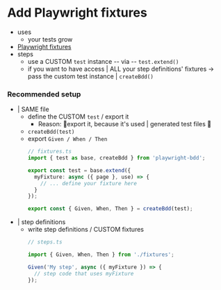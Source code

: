 # Add Playwright fixtures

* uses
  * your tests grow
* [Playwright fixtures](https://playwright.dev/docs/test-fixtures)
* steps
  * use a CUSTOM `test` instance -- via -- `test.extend()` 
  * if you want to have access | ALL your step definitions' fixtures -> pass the custom test instance | `createBdd()` 

### Recommended setup

* | SAME file
  * define the CUSTOM `test` / export it
    * Reason: 🧠export it, because it's used | generated test files 🧠
  * `createBdd(test)`
  * export `Given / When / Then`
    ```ts
    // fixtures.ts
    import { test as base, createBdd } from 'playwright-bdd';
    
    export const test = base.extend({
      myFixture: async ({ page }, use) => {
        // ... define your fixture here
      }
    });
    
    export const { Given, When, Then } = createBdd(test);
    ```
* | step definitions
  * write step definitions / CUSTOM fixtures
    ```ts
    // steps.ts
    
    import { Given, When, Then } from './fixtures';
    
    Given('My step', async ({ myFixture }) => {
      // step code that uses myFixture
    });
    ```
